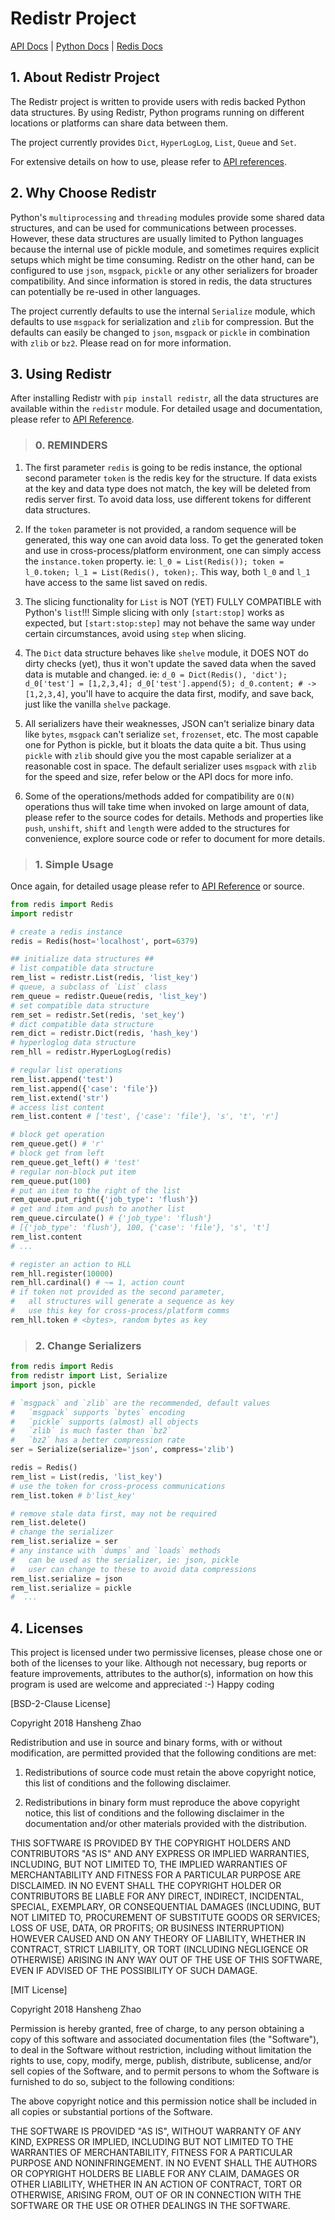 # Redistr Project #

[API Docs](API.md) | [Python Docs](https://docs.python.org) | [Redis Docs](https://redis.io/commands)

## 1. About Redistr Project ##

The Redistr project is written to provide users with redis backed Python data structures. By using Redistr, Python programs running on different locations or platforms can share data between them.

The project currently provides `Dict`, `HyperLogLog`, `List`, `Queue` and `Set`.

For extensive details on how to use, please refer to [API references](API.md).

## 2. Why Choose Redistr ##

Python's `multiprocessing` and `threading` modules provide some shared data structures, and can be used for communications between processes. However, these data structures are usually limited to Python languages because the internal use of pickle module, and sometimes requires explicit setups which might be time consuming. Redistr on the other hand, can be configured to use `json`, `msgpack`, `pickle` or any other serializers for broader compatibility. And since information is stored in redis, the data structures can potentially be re-used in other languages.

The project currently defaults to use the internal `Serialize` module, which defaults to use `msgpack` for serialization and `zlib` for compression. But the defaults can easily be changed to `json`, `msgpack` or `pickle` in combination with `zlib` or `bz2`. Please read on for more information.

## 3. Using Redistr ##

After installing Redistr with `pip install redistr`, all the data structures are available within the `redistr` module. For detailed usage and documentation, please refer to [API Reference](API.md).

> ### 0. REMINDERS ###

 1. The first parameter `redis` is going to be redis instance, the optional second parameter `token` is the redis key for the structure. If data exists at the key and data type does not match, the key will be deleted from redis server first. To avoid data loss, use different tokens for different data structures.
 
 2. If the `token` parameter is not provided, a random sequence will be generated, this way one can avoid data loss. To get the generated token and use in cross-process/platform environment, one can simply access the `instance.token` property. ie: `l_0 = List(Redis()); token = l_0.token; l_1 = List(Redis(), token);`. This way, both `l_0` and `l_1` have access to the same list saved on redis.
 
 3. The slicing functionality for `List` is NOT (YET) FULLY COMPATIBLE with Python's `list`!!! Simple slicing with only `[start:stop]` works as expected, but `[start:stop:step]` may not behave the same way under certain circumstances, avoid using `step` when slicing.
 
 4. The `Dict` data structure behaves like `shelve` module, it DOES NOT do dirty checks (yet), thus it won't update the saved data when the saved data is mutable and changed. ie: `d_0 = Dict(Redis(), 'dict'); d_0['test'] = [1,2,3,4]; d_0['test'].append(5); d_0.content; # -> [1,2,3,4]`, you'll have to acquire the data first, modify, and save back, just like the vanilla `shelve` package.
 
 5. All serializers have their weaknesses, JSON can't serialize binary data like `bytes`, `msgpack` can't serialize `set`, `frozenset`, etc. The most capable one for Python is pickle, but it bloats the data quite a bit. Thus using `pickle` with `zlib` should give you the most capable serializer at a reasonable cost in space. The default serializer uses `msgpack` with `zlib` for the speed and size, refer below or the API docs for more info.
 
 6. Some of the operations/methods added for compatibility are `O(N)` operations thus will take time when invoked on large amount of data, please refer to the source codes for details. Methods and properties like `push`, `unshift`, `shift` and `length` were added to the structures for convenience, explore source code or refer to document for more details. 

> ### 1. Simple Usage ###

Once again, for detailed usage please refer to [API Reference](API.md) or source.

```python
from redis import Redis
import redistr

# create a redis instance
redis = Redis(host='localhost', port=6379)

## initialize data structures ##
# list compatible data structure
rem_list = redistr.List(redis, 'list_key')
# queue, a subclass of `List` class
rem_queue = redistr.Queue(redis, 'list_key')
# set compatible data structure
rem_set = redistr.Set(redis, 'set_key')
# dict compatible data structure
rem_dict = redistr.Dict(redis, 'hash_key')
# hyperloglog data structure
rem_hll = redistr.HyperLogLog(redis)

# regular list operations
rem_list.append('test')
rem_list.append({'case': 'file'})
rem_list.extend('str')
# access list content
rem_list.content # ['test', {'case': 'file'}, 's', 't', 'r']

# block get operation
rem_queue.get() # 'r'
# block get from left
rem_queue.get_left() # 'test'
# regular non-block put item
rem_queue.put(100)
# put an item to the right of the list
rem_queue.put_right({'job_type': 'flush'})
# get and item and push to another list
rem_queue.circulate() # {'job_type': 'flush'}
# [{'job_type': 'flush'}, 100, {'case': 'file'}, 's', 't']
rem_list.content
# ...

# register an action to HLL
rem_hll.register(10000)
rem_hll.cardinal() # ~= 1, action count
# if token not provided as the second parameter,
#   all structures will generate a sequence as key
#   use this key for cross-process/platform comms
rem_hll.token # <bytes>, random bytes as key
```

> ### 2. Change Serializers ###
```python
from redis import Redis
from redistr import List, Serialize
import json, pickle

# `msgpack` and `zlib` are the recommended, default values
#   `msgpack` supports `bytes` encoding
#   `pickle` supports (almost) all objects
#   `zlib` is much faster than `bz2`
#   `bz2` has a better compression rate
ser = Serialize(serialize='json', compress='zlib')

redis = Redis()
rem_list = List(redis, 'list_key')
# use the token for cross-process communications
rem_list.token # b'list_key'

# remove stale data first, may not be required
rem_list.delete()
# change the serializer
rem_list.serialize = ser
# any instance with `dumps` and `loads` methods
#   can be used as the serializer, ie: json, pickle
#   user can change to these to avoid data compressions 
rem_list.serialize = json
rem_list.serialize = pickle
#  ...
```

## 4. Licenses ##

This project is licensed under two permissive licenses, please chose one or both of the licenses to your like. Although not necessary, bug reports or feature improvements, attributes to the author(s), information on how this program is used are welcome and appreciated :-) Happy coding 

[BSD-2-Clause License]

Copyright 2018 Hansheng Zhao

Redistribution and use in source and binary forms, with or without modification, are permitted provided that the following conditions are met:

1. Redistributions of source code must retain the above copyright notice, this list of conditions and the following disclaimer.

2. Redistributions in binary form must reproduce the above copyright notice, this list of conditions and the following disclaimer in the documentation and/or other materials provided with the distribution.

THIS SOFTWARE IS PROVIDED BY THE COPYRIGHT HOLDERS AND CONTRIBUTORS "AS IS" AND ANY EXPRESS OR IMPLIED WARRANTIES, INCLUDING, BUT NOT LIMITED TO, THE IMPLIED WARRANTIES OF MERCHANTABILITY AND FITNESS FOR A PARTICULAR PURPOSE ARE DISCLAIMED. IN NO EVENT SHALL THE COPYRIGHT HOLDER OR CONTRIBUTORS BE LIABLE FOR ANY DIRECT, INDIRECT, INCIDENTAL, SPECIAL, EXEMPLARY, OR CONSEQUENTIAL DAMAGES (INCLUDING, BUT NOT LIMITED TO, PROCUREMENT OF SUBSTITUTE GOODS OR SERVICES; LOSS OF USE, DATA, OR PROFITS; OR BUSINESS INTERRUPTION) HOWEVER CAUSED AND ON ANY THEORY OF LIABILITY, WHETHER IN CONTRACT, STRICT LIABILITY, OR TORT (INCLUDING NEGLIGENCE OR OTHERWISE) ARISING IN ANY WAY OUT OF THE USE OF THIS SOFTWARE, EVEN IF ADVISED OF THE POSSIBILITY OF SUCH DAMAGE.

[MIT License]

Copyright 2018 Hansheng Zhao

Permission is hereby granted, free of charge, to any person obtaining a copy of this software and associated documentation files (the "Software"), to deal in the Software without restriction, including without limitation the rights to use, copy, modify, merge, publish, distribute, sublicense, and/or sell copies of the Software, and to permit persons to whom the Software is furnished to do so, subject to the following conditions:

The above copyright notice and this permission notice shall be included in all copies or substantial portions of the Software.

THE SOFTWARE IS PROVIDED "AS IS", WITHOUT WARRANTY OF ANY KIND, EXPRESS OR IMPLIED, INCLUDING BUT NOT LIMITED TO THE WARRANTIES OF MERCHANTABILITY, FITNESS FOR A PARTICULAR PURPOSE AND NONINFRINGEMENT. IN NO EVENT SHALL THE AUTHORS OR COPYRIGHT HOLDERS BE LIABLE FOR ANY CLAIM, DAMAGES OR OTHER LIABILITY, WHETHER IN AN ACTION OF CONTRACT, TORT OR OTHERWISE, ARISING FROM, OUT OF OR IN CONNECTION WITH THE SOFTWARE OR THE USE OR OTHER DEALINGS IN THE SOFTWARE.
